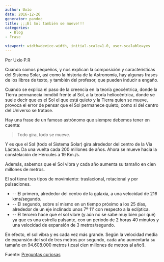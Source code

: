 ```yaml
---
author: Uxío
date: 2016-12-26
generator: pandoc
title: ¡¡¡El Sol también se mueve!!!
categories:
  - Blog
- Frase

viewport: width=device-width, initial-scale=1.0, user-scalable=yes
---
```




Por Uxío P.R

Cuando somos pequeños, y nos explican la composición y características
del Sistema Solar, así como la historia de la Astronomía, hay algunas
frases de los libros de texto, y también del profesor, que pueden
inducir a engaño.

Cuando se explica el paso de la creencia en la teoría geocéntrica, donde
la Tierra permanecía inmóbil frente al Sol, a la teoría heliocéntrica,
donde se suele decir que es el Sol el que está quieto y la Tierra quien
se mueve, provoca el error de pensar que el Sol permanece quieto, como
si del centro del Universo se tratase.

Hay una frase de un famoso astrónomo que siempre debemos tener en
cuenta:

> Todo gira, todo se mueve.

Y es que el Sol (todo el Sistema Solar) gira alrededor del centro de la
Via Láctea. Da una vuelta cada 200 millones de años. Ahora se mueve
hacia la constelación de Hércules a 19 Km./s.

Además, sabemos que el Sol vibra y cada año aumenta su tamaño en cien
millones de metros.

El sol tiene tres tipos de movimiento: traslacional, rotacional y por
pulsaciones.

-   -- El primero, alrededor del centro de la galaxia, a una velocidad
    de 216 kms/segundo.
-   -- El segundo, sobre sí mismo en un tiempo próximo a los 25 días,
    alrededor de un eje inclinado unos 7º 11' con respecto a la
    eclíptica.
-   -- El tercero hace que el sol vibre (y aún no se sabe muy bien por
    qué) ya que es una estrella pulsante, con un periodo de 2 horas 40
    minutos y una velocidad de expansión de 3 metros/segundo.

En efecto, el sol vibra y es cada vez más grande. Según la velocidad
media de expansión del sol de tres metros por segundo, cada año
aumentaría su tamaño en 94.608.000 metros (¡casi cien millones de metros
al año!).

Fuente: [Preguntas curiosas](http://www.preguntascuriosas.com/)

